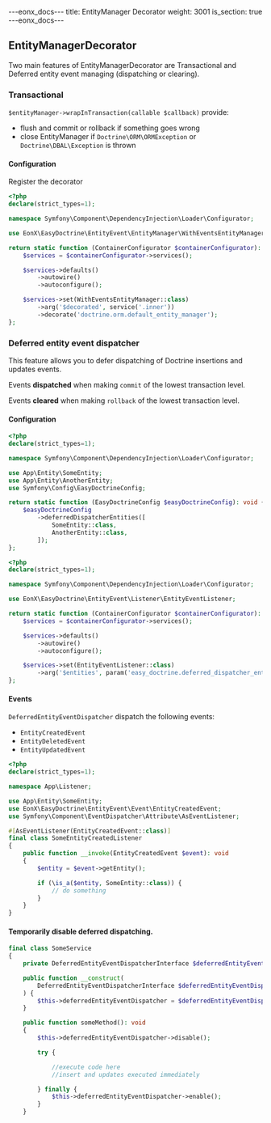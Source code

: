 ---eonx_docs---
title: EntityManager Decorator
weight: 3001
is_section: true
---eonx_docs---

## EntityManagerDecorator

Two main features of EntityManagerDecorator are Transactional and Deferred entity event managing (dispatching or clearing).

### Transactional

`$entityManager->wrapInTransaction(callable $callback)` provide:

- flush and commit or rollback if something goes wrong
- close EntityManager if `Doctrine\ORM\ORMException` or `Doctrine\DBAL\Exception` is thrown

#### Configuration

Register the decorator

```php
<?php
declare(strict_types=1);

namespace Symfony\Component\DependencyInjection\Loader\Configurator;

use EonX\EasyDoctrine\EntityEvent\EntityManager\WithEventsEntityManager;

return static function (ContainerConfigurator $containerConfigurator): void {
    $services = $containerConfigurator->services();

    $services->defaults()
        ->autowire()
        ->autoconfigure();

    $services->set(WithEventsEntityManager::class)
        ->arg('$decorated', service('.inner'))
        ->decorate('doctrine.orm.default_entity_manager');
};

```

### Deferred entity event dispatcher

This feature allows you to defer dispatching of Doctrine insertions and updates events.

Events **dispatched** when making `commit` of the lowest transaction level.

Events **cleared** when making `rollback` of the lowest transaction level.

#### Configuration

```php
<?php
declare(strict_types=1);

namespace Symfony\Component\DependencyInjection\Loader\Configurator;

use App\Entity\SomeEntity;
use App\Entity\AnotherEntity;
use Symfony\Config\EasyDoctrineConfig;

return static function (EasyDoctrineConfig $easyDoctrineConfig): void {
    $easyDoctrineConfig
        ->deferredDispatcherEntities([
            SomeEntity::class,
            AnotherEntity::class,
        ]);
};

```

```php
<?php
declare(strict_types=1);

namespace Symfony\Component\DependencyInjection\Loader\Configurator;

use EonX\EasyDoctrine\EntityEvent\Listener\EntityEventListener;

return static function (ContainerConfigurator $containerConfigurator): void {
    $services = $containerConfigurator->services();

    $services->defaults()
        ->autowire()
        ->autoconfigure();

    $services->set(EntityEventListener::class)
        ->arg('$entities', param('easy_doctrine.deferred_dispatcher_entities'));
};

```

#### Events

`DeferredEntityEventDispatcher` dispatch the following events:

- `EntityCreatedEvent`
- `EntityDeletedEvent`
- `EntityUpdatedEvent`

```php
<?php
declare(strict_types=1);

namespace App\Listener;

use App\Entity\SomeEntity;
use EonX\EasyDoctrine\EntityEvent\Event\EntityCreatedEvent;
use Symfony\Component\EventDispatcher\Attribute\AsEventListener;

#[AsEventListener(EntityCreatedEvent::class)]
final class SomeEntityCreatedListener
{
    public function __invoke(EntityCreatedEvent $event): void
    {
        $entity = $event->getEntity();

        if (\is_a($entity, SomeEntity::class)) {
            // do something
        }
    }
}

```

#### Temporarily disable deferred dispatching.

```php
final class SomeService
{
    private DeferredEntityEventDispatcherInterface $deferredEntityEventDispatcher;

    public function __construct(
        DeferredEntityEventDispatcherInterface $deferredEntityEventDispatcher
    ) {
        $this->deferredEntityEventDispatcher = $deferredEntityEventDispatcher;
    }

    public function someMethod(): void
    {
        $this->deferredEntityEventDispatcher->disable();

        try {

            //execute code here
            //insert and updates executed immediately

        } finally {
            $this->deferredEntityEventDispatcher->enable();
        }
    }
```
